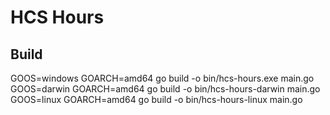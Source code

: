 # HCS Hours

## Build

GOOS=windows GOARCH=amd64 go build -o bin/hcs-hours.exe main.go
GOOS=darwin GOARCH=amd64 go build -o bin/hcs-hours-darwin main.go
GOOS=linux GOARCH=amd64 go build -o bin/hcs-hours-linux main.go